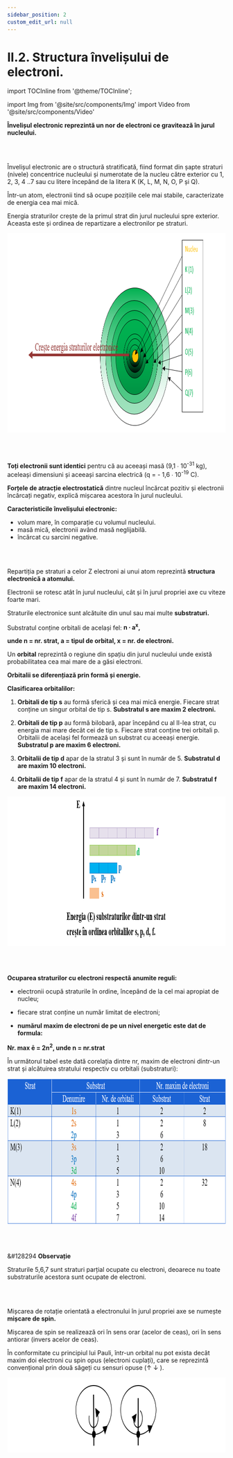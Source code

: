 ```yaml
---
sidebar_position: 2
custom_edit_url: null
---
```


# II.2. Structura învelișului de electroni.

import TOCInline from '@theme/TOCInline';

<TOCInline toc={toc} />



import Img from '@site/src/components/Img'
import Video from '@site/src/components/Video'




<div class="alert alert--primary" role="alert">

**Învelișul electronic reprezintă un nor de electroni ce gravitează în jurul nucleului.**

</div>


<br></br>





<div class="alert alert--primary" role="alert">

Învelișul electronic are o structură stratificată, fiind format din șapte straturi (nivele) concentrice nucleului și numerotate de la nucleu către exterior cu 1, 2, 3, 4 ..7 sau cu litere începând de la litera K (K, L, M, N, O, P și Q).


Într-un atom, electronii tind să ocupe pozițiile cele mai stabile, caracterizate de energia cea mai mică.    


Energia straturilor crește de la primul strat din jurul nucleului spre exterior. Aceasta este și ordinea de repartizare a electronilor pe straturi. 





<Img className="img-responsive4" src="chimie/clasa9/capitolul2/II-2-structura-invelisului-de-electroni-poza1-energia-straturilor-electronice.png" width="1000" height="460" lazy={false} />







</div>


<br></br>


<div class="alert alert--primary" role="alert">

**Toți electronii sunt identici** pentru că au aceeași masă (9,1 ∙ 10<sup>-31</sup> kg), aceleași dimensiuni și aceeași sarcina electrică (q = - 1,6 ∙ 10<sup>-19</sup> C).

**Forțele de atracție electrostatică** dintre nucleul încărcat pozitiv și electronii încărcați negativ, explică mișcarea acestora în jurul nucleului.


**Caracteristicile învelișului electronic:**   
- volum mare, în comparație cu volumul nucleului.   
- masă mică, electronii având masă neglijabilă.   
- încărcat cu sarcini negative.



</div>

<br></br>

<div class="alert alert--primary" role="alert">

Repartiția pe straturi a celor Z electroni ai unui atom reprezintă **structura electronică a atomului.**


Electronii se rotesc atât în jurul nucleului, cât și în jurul propriei axe cu viteze foarte mari.

Straturile electronice sunt alcătuite din unul sau mai multe **substraturi.**

Substratul conține orbitali de același fel: **n ∙ a<sup>x</sup>,** 

**unde n = nr. strat, a = tipul de orbital, x = nr. de electroni.**

Un **orbital** reprezintă o regiune din spațiu din jurul nucleului unde există probabilitatea cea mai mare de a găsi electroni.


**Orbitalii se diferențiază prin formă și energie.**



**Clasificarea orbitalilor:**

1. **Orbitali de tip s** au formă sferică și cea mai mică energie. Fiecare strat conține un singur orbital de tip s. **Substratul s are maxim 2 electroni.**

2. **Orbitali de tip p** au formă bilobară, apar începând cu al II-lea strat, cu energia mai mare decât cei de tip s. Fiecare strat conține trei orbitali p. Orbitalii de același fel formează un substrat cu aceeași energie. **Substratul p are maxim 6 electroni.**

3. **Orbitalii de tip d** apar de la stratul 3 și sunt în număr de 5. **Substratul d are maxim 10 electroni.**

4. **Orbitalii de tip f** apar de la stratul 4 și sunt în număr de 7. **Substratul f are maxim 14 electroni.**





<Img className="img-responsive4" src="chimie/clasa9/capitolul2/II-2-structura-invelisului-de-electroni-poza2-energia-substraturilor-dintr-un-strat-electronic.png" width="1000" height="345" />





</div>


<br></br>


<div class="alert alert--primary" role="alert">


**Ocuparea straturilor cu electroni respectă anumite reguli:**

- electronii ocupă straturile în ordine, începând de la cel mai apropiat de nucleu;

- fiecare strat conține un număr limitat de electroni;

- **numărul maxim de electroni de pe un nivel energetic este dat de formula:**

**Nr. max ē = 2n<sup>2</sup>, unde n = nr.strat**


În următorul tabel este dată corelația dintre nr, maxim de electroni dintr-un strat și alcătuirea stratului respectiv cu orbitali (substraturi):




<Img className="img-responsive4" src="chimie/clasa9/capitolul2/II-2-structura-invelisului-de-electroni-poza3-tabel-cu-numarul-maxim-de-electroni-de-pe-fiecare-strat-si-substrat-electronic.png" width="1000" height="336" />





</div>




<br></br>



<div class="alert alert--secondary" role="alert">

&#128294 **Observație**

Straturile 5,6,7 sunt straturi parțial ocupate cu electroni, deoarece nu toate substraturile acestora sunt ocupate de electroni.



</div>


<br></br>


<div class="alert alert--primary" role="alert">

Mișcarea de rotație orientată a electronului în jurul propriei axe se numește **mișcare de spin.**


Mișcarea de spin se realizează ori în sens orar (acelor de ceas), ori în sens antiorar (invers acelor de ceas).


În conformitate cu principiul lui Pauli, într-un orbital nu pot exista decât maxim doi electroni cu spin opus (electroni cuplați), care se reprezintă convențional prin două săgeți cu sensuri opuse (↑ ↓ ).




<Img className="img-responsive4" src="chimie/clasa9/capitolul2/II-2-structura-invelisului-de-electroni-poza4-miscarea-de-rotatie-a-electronilor-cuplati-in-jurul-propriei-axe-si-in-jurul-nucleului.png" width="1000" height="173" />




</div>


